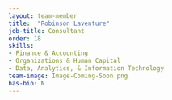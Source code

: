 ```yaml
---
layout: team-member
title:  "Robinson Laventure"
job-title: Consultant
order: 18
skills:
- Finance & Accounting
- Organizations & Human Capital
- Data, Analytics, & Information Technology
team-image: Image-Coming-Soon.png
has-bio: N
---
```

